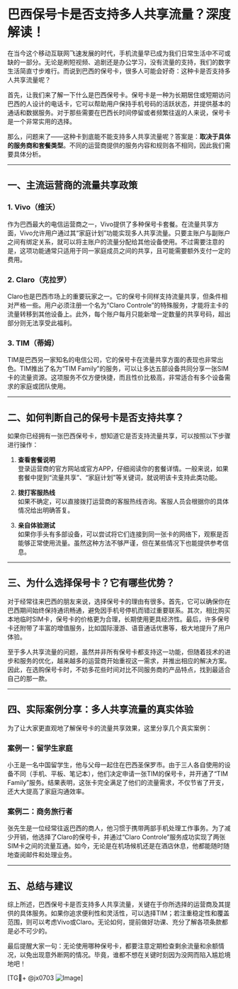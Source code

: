 # 巴西保号卡是否支持多人共享流量？深度解读！

在当今这个移动互联网飞速发展的时代，手机流量早已成为我们日常生活中不可或缺的一部分。无论是刷短视频、追剧还是办公学习，没有流量的支持，我们的数字生活简直寸步难行。而说到巴西的保号卡，很多人可能会好奇：这种卡是否支持多人共享流量呢？

首先，让我们来了解一下什么是巴西保号卡。保号卡是一种为长期居住或短期访问巴西的人设计的电话卡，它可以帮助用户保持手机号码的活跃状态，并提供基本的通话和数据服务。对于那些需要在巴西长时间停留或者频繁往返的人来说，保号卡是一个非常实用的选择。

那么，问题来了——这种卡到底能不能支持多人共享流量呢？答案是：**取决于具体的服务商和套餐类型**。不同的运营商提供的服务内容和规则各不相同，因此我们需要具体分析。

---

## 一、主流运营商的流量共享政策

### 1. Vivo（维沃）
作为巴西最大的电信运营商之一，Vivo提供了多种保号卡套餐。在流量共享方面，Vivo允许用户通过其“家庭计划”功能实现多人共享流量。只要主账户与副账户之间有绑定关系，就可以将主账户的流量分配给其他设备使用。不过需要注意的是，这项功能通常只适用于同一家庭成员之间的共享，且可能需要额外支付一定的费用。

### 2. Claro（克拉罗）
Claro也是巴西市场上的重要玩家之一。它的保号卡同样支持流量共享，但条件相对严格一些。用户必须注册一个名为“Claro Controle”的特殊服务，才能将主卡的流量转移到其他设备上。此外，每个账户每月只能新增一定数量的共享号码，超出部分则无法享受此福利。

### 3. TIM（蒂姆）
TIM是巴西另一家知名的电信公司，它的保号卡在流量共享方面的表现也非常出色。TIM推出了名为“TIM Family”的服务，可以让多达五部设备共同分享一张SIM卡的流量资源。这项服务不仅方便快捷，而且性价比极高，非常适合有多个设备需求的家庭或团队使用。

---

## 二、如何判断自己的保号卡是否支持共享？

如果你已经拥有一张巴西保号卡，想知道它是否支持流量共享，可以按照以下步骤进行操作：

1. **查看套餐说明**  
   登录运营商的官方网站或官方APP，仔细阅读你的套餐详情。一般来说，如果套餐中提到“流量共享”、“家庭计划”等关键词，就说明该卡支持此类功能。

2. **拨打客服热线**  
   如果不确定，可以直接拨打运营商的客服热线咨询。客服人员会根据你的具体情况给出明确答复。

3. **亲自体验测试**  
   如果你手头有多部设备，可以尝试将它们连接到同一张卡的网络下，观察是否能够正常使用流量。虽然这种方法不够严谨，但在某些情况下也能提供参考信息。

---

## 三、为什么选择保号卡？它有哪些优势？

对于经常往来巴西的朋友来说，选择保号卡的理由有很多。首先，它可以确保你在巴西期间始终保持通讯畅通，避免因手机号停机而错过重要联系。其次，相比购买本地临时SIM卡，保号卡的价格更为合理，长期使用更具经济性。最后，许多保号卡还附带了丰富的增值服务，比如国际漫游、语音通话优惠等，极大地提升了用户体验。

至于多人共享流量的问题，虽然并非所有保号卡都支持这一功能，但随着技术的进步和服务的优化，越来越多的运营商开始重视这一需求，并推出相应的解决方案。因此，在选购保号卡时，不妨多花些时间对比不同服务商的产品特点，找到最适合自己的那一款。

---

## 四、实际案例分享：多人共享流量的真实体验

为了让大家更直观地了解保号卡的流量共享效果，这里分享几个真实案例：

### 案例一：留学生家庭
小王是一名中国留学生，他与父母一起住在巴西圣保罗市。由于三人各自使用的设备不同（手机、平板、笔记本），他们决定申请一张TIM的保号卡，并开通了“TIM Family”服务。结果表明，这张卡完全满足了他们的流量需求，不仅节省了开支，还大大提高了家庭沟通效率。

### 案例二：商务旅行者
张先生是一位经常往返巴西的商人，他习惯于携带两部手机处理工作事务。为了减少开销，他选择了Claro的保号卡，并通过“Claro Controle”服务成功实现了两张SIM卡之间的流量互通。如今，无论是在机场候机还是在酒店休息，他都能随时随地查阅邮件和处理业务。

---

## 五、总结与建议

综上所述，巴西保号卡是否支持多人共享流量，关键在于你所选择的运营商及其提供的具体服务。如果你追求便利性和灵活性，可以选择TIM；若注重稳定性和覆盖范围，则可以考虑Vivo或Claro。无论如何，提前做好功课、充分了解各项条款都是必不可少的。

最后提醒大家一句：无论使用哪种保号卡，都要注意定期检查剩余流量和余额情况，以免出现意外断网的情况。毕竟，谁都不想在关键时刻因为没网而陷入尴尬境地吧！

[TG💪+ @jx0703 ![Image](https://github.com/user-attachments/assets/dbca1d08-cadb-493c-b0ec-ad6f7a83f270)]